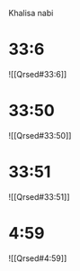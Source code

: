 Khalisa nabi

# 33:6

![[Qrsed#33:6]]

# 33:50
![[Qrsed#33:50]]

# 33:51
![[Qrsed#33:51]]

# 4:59
![[Qrsed#4:59]]